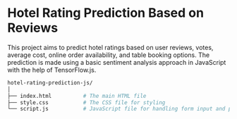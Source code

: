 # Hotel Rating Prediction Based on Reviews
This project aims to predict hotel ratings based on user reviews, votes, average cost, online order availability, and table booking options. The prediction is made using a basic sentiment analysis approach in JavaScript with the help of TensorFlow.js.
```bash
hotel-rating-prediction-js/
│
├── index.html          # The main HTML file
├── style.css           # The CSS file for styling
└── script.js           # JavaScript file for handling form input and prediction logic
